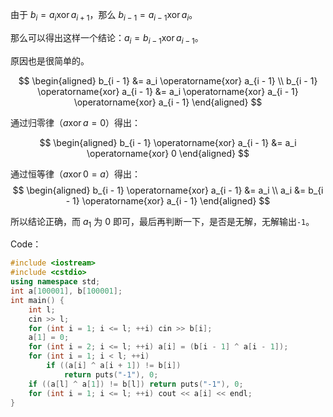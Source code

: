 由于 $b_i = a_i \operatorname{xor} a_{i + 1}$，那么 $b_{i - 1} = a_{i - 1} \operatorname{xor} a_i$。

那么可以得出这样一个结论：$a_i = b_{i - 1} \operatorname{xor} a_{i - 1}$。

原因也是很简单的。

$$
\begin{aligned}
b_{i - 1} &= a_i \operatorname{xor} a_{i - 1} \\
b_{i - 1} \operatorname{xor} a_{i - 1} &= a_i \operatorname{xor} a_{i - 1} \operatorname{xor} a_{i - 1}
\end{aligned}
$$

通过归零律（$a \operatorname{xor} a = 0$）得出：

$$
\begin{aligned}
b_{i - 1} \operatorname{xor} a_{i - 1} &= a_i \operatorname{xor} 0
\end{aligned}
$$

通过恒等律（$a \operatorname{xor} 0 = a$）得出：
$$
\begin{aligned}
b_{i - 1} \operatorname{xor} a_{i - 1} &= a_i \\
a_i &= b_{i - 1} \operatorname{xor} a_{i - 1}
\end{aligned}
$$

所以结论正确，而 $a_1$ 为 $0$ 即可，最后再判断一下，是否是无解，无解输出`-1`。

Code：
```cpp
#include <iostream>
#include <cstdio>
using namespace std;
int a[100001], b[100001];
int main() {
    int l;
    cin >> l;
    for (int i = 1; i <= l; ++i) cin >> b[i];
    a[1] = 0;
    for (int i = 2; i <= l; ++i) a[i] = (b[i - 1] ^ a[i - 1]);
    for (int i = 1; i < l; ++i)
        if ((a[i] ^ a[i + 1]) != b[i])
            return puts("-1"), 0;
    if ((a[l] ^ a[1]) != b[l]) return puts("-1"), 0;
    for (int i = 1; i <= l; ++i) cout << a[i] << endl;
}
```